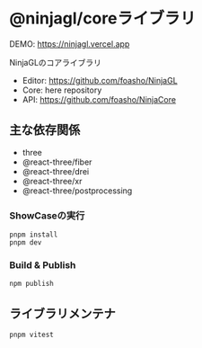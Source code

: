 # @ninjagl/coreライブラリ

DEMO: https://ninjagl.vercel.app

NinjaGLのコアライブラリ
- Editor: https://github.com/foasho/NinjaGL
- Core: here repository
- API: https://github.com/foasho/NinjaCore

## 主な依存関係
- three
- @react-three/fiber
- @react-three/drei
- @react-three/xr
- @react-three/postprocessing

### ShowCaseの実行
```
pnpm install
pnpm dev
```

### Build & Publish
```
npm publish
```

## ライブラリメンテナ
```
pnpm vitest
```